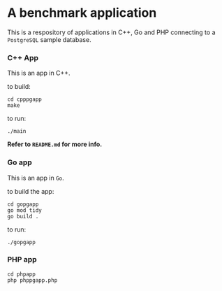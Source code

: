 # A benchmark application 

This is a respository of applications in C++, Go and PHP connecting to a `PostgreSQL` sample database.

### C++ App

This is an app in C++.

to build:
```
cd cpppgapp
make
```

to run:
```
./main
```

__Refer to `README.md` for more info.__

### Go app

This is an app in `Go`.

to build the app:

```
cd gopgapp
go mod tidy
go build .
```

to run:

```
./gopgapp
```

### PHP app

```
cd phpapp
php phppgapp.php
```